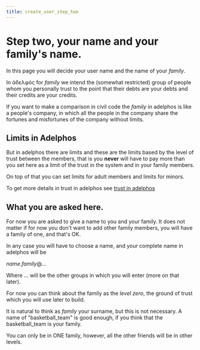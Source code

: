 ```yaml
---
title: create_user_step_two
---
```


# Step two, your name and your family's name.


In this page you will decide your user name and the name of your _family_.

In ἀδελφός for _family_ we intend the (somewhat restricted) group of
people whom you personally trust to the point that their debts are
your debts and their credits are your credits.

If you want to make a comparison in civil code the _family_ in
adelphos is like a people's company, in which all the people in the
company share the fortunes and misfortunes of the company without
limits.

## Limits in Adelphos

But in adelphos there are limits and these are the limits based by the
level of trust between the members, that is you **never** will have to
pay more than you set here as a limit of the trust in the system and
in your family members.

On top of that you can set limits for adult members and limits for
minors.

To get more details in trust in adelphos see [trust in adelphos](../trust)

## What you are asked here.

For now you are asked to give a name to you and your family. It does
not matter if for now you don't want to add other family members, you
will have a family of one, and that's OK.

In any case you will have to choose a name, and your complete name in
adelphos will be

_name_._family_@...


Where ... will be the other groups in which you will enter (more on
that later).

For now you can think about the family as the _level zero_, the ground
of trust which you will use later to build.

It is natural to think as _family_ your surname, but this is not
necessary. A name of "basketball_team" is good enough, if you think
that the basketball_team is your family.

You can only be in ONE family, however, all the other friends will be
in other levels.


